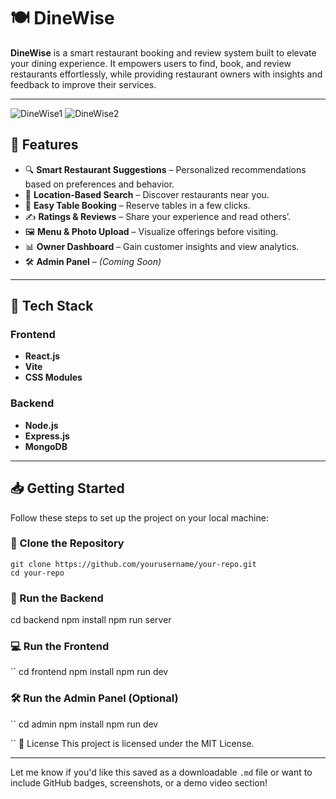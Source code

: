 # 🍽️ DineWise

**DineWise** is a smart restaurant booking and review system built to elevate your dining experience. It empowers users to find, book, and review restaurants effortlessly, while providing restaurant owners with insights and feedback to improve their services.

---
![DineWise1](https://github.com/user-attachments/assets/08b37faa-6b96-4310-9e83-17d0f651856e)
![DineWise2](https://github.com/user-attachments/assets/e32d3c94-b455-4d34-9d89-1fa5f8103546)

## 🌟 Features

- 🔍 **Smart Restaurant Suggestions** – Personalized recommendations based on preferences and behavior.
- 📍 **Location-Based Search** – Discover restaurants near you.
- 📅 **Easy Table Booking** – Reserve tables in a few clicks.
- ✍️ **Ratings & Reviews** – Share your experience and read others’.
- 🖼️ **Menu & Photo Upload** – Visualize offerings before visiting.
- 📊 **Owner Dashboard** – Gain customer insights and view analytics.
- 🛠️ **Admin Panel** – *(Coming Soon)*

---

## 🧰 Tech Stack

### Frontend
- **React.js**
- **Vite**
- **CSS Modules**

### Backend
- **Node.js**
- **Express.js**
- **MongoDB**

---

## 📥 Getting Started

Follow these steps to set up the project on your local machine:

### 🔁 Clone the Repository

```
git clone https://github.com/yourusername/your-repo.git
cd your-repo

```

### 🚀 Run the Backend

cd backend
npm install
npm run server

### 💻 Run the Frontend

``
cd frontend
npm install
npm run dev

### 🛠️ Run the Admin Panel (Optional)

``
cd admin
npm install
npm run dev

``
📄 License
This project is licensed under the MIT License.

---

Let me know if you'd like this saved as a downloadable `.md` file or want to include GitHub badges, screenshots, or a demo video section!

